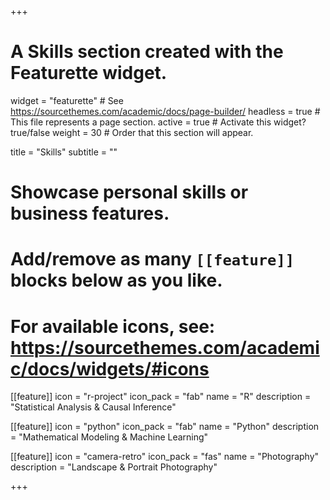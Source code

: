 +++
# A Skills section created with the Featurette widget.
widget = "featurette"  # See https://sourcethemes.com/academic/docs/page-builder/
headless = true  # This file represents a page section.
active = true  # Activate this widget? true/false
weight = 30  # Order that this section will appear.

title = "Skills"
subtitle = ""

# Showcase personal skills or business features.
# 
# Add/remove as many `[[feature]]` blocks below as you like.
# 
# For available icons, see: https://sourcethemes.com/academic/docs/widgets/#icons

[[feature]]
  icon = "r-project"
  icon_pack = "fab"
  name = "R"
  description = "Statistical Analysis & Causal Inference"

[[feature]]
  icon = "python"
  icon_pack = "fab"
  name = "Python"
  description = "Mathematical Modeling & Machine Learning"
  
[[feature]]
  icon = "camera-retro"
  icon_pack = "fas"
  name = "Photography"
  description = "Landscape & Portrait Photography"

+++
